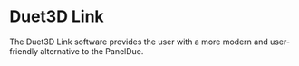 # Duet3D Link

The Duet3D Link software provides the user with a more modern and user-friendly alternative to the PanelDue.
